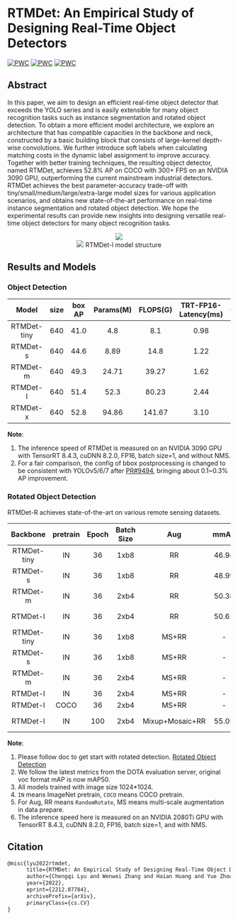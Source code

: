 # RTMDet: An Empirical Study of Designing Real-Time Object Detectors

[![PWC](https://img.shields.io/endpoint.svg?url=https://paperswithcode.com/badge/rtmdet-an-empirical-study-of-designing-real/real-time-instance-segmentation-on-mscoco)](https://paperswithcode.com/sota/real-time-instance-segmentation-on-mscoco?p=rtmdet-an-empirical-study-of-designing-real)
[![PWC](https://img.shields.io/endpoint.svg?url=https://paperswithcode.com/badge/rtmdet-an-empirical-study-of-designing-real/object-detection-in-aerial-images-on-dota-1)](https://paperswithcode.com/sota/object-detection-in-aerial-images-on-dota-1?p=rtmdet-an-empirical-study-of-designing-real)
[![PWC](https://img.shields.io/endpoint.svg?url=https://paperswithcode.com/badge/rtmdet-an-empirical-study-of-designing-real/object-detection-in-aerial-images-on-hrsc2016)](https://paperswithcode.com/sota/object-detection-in-aerial-images-on-hrsc2016?p=rtmdet-an-empirical-study-of-designing-real)

<!-- [ALGORITHM] -->

## Abstract

In this paper, we aim to design an efficient real-time object detector that exceeds the YOLO series and is easily extensible for many object recognition tasks such as instance segmentation and rotated object detection. To obtain a more efficient model architecture, we explore an architecture that has compatible capacities in the backbone and neck, constructed by a basic building block that consists of large-kernel depth-wise convolutions. We further introduce soft labels when calculating matching costs in the dynamic label assignment to improve accuracy. Together with better training techniques, the resulting object detector, named RTMDet, achieves 52.8% AP on COCO with 300+ FPS on an NVIDIA 3090 GPU, outperforming the current mainstream industrial detectors. RTMDet achieves the best parameter-accuracy trade-off with tiny/small/medium/large/extra-large model sizes for various application scenarios, and obtains new state-of-the-art performance on real-time instance segmentation and rotated object detection. We hope the experimental results can provide new insights into designing versatile real-time object detectors for many object recognition tasks.

<div align=center>
<img src="https://user-images.githubusercontent.com/12907710/208070055-7233a3d8-955f-486a-82da-b714b3c3bbd6.png"/>
</div>

<div align=center>
<img src="https://user-images.githubusercontent.com/27466624/204126145-cb4ff4f1-fb16-455e-96b5-17620081023a.jpg"/>
RTMDet-l model structure
</div>

## Results and Models

### Object Detection

|    Model    | size | box AP | Params(M) | FLOPS(G) | TRT-FP16-Latency(ms) |                       Config                        |                                                                                                                                                                 Download                                                                                                                                                                 |
| :---------: | :--: | :----: | :-------: | :------: | :------------------: | :-------------------------------------------------: | :--------------------------------------------------------------------------------------------------------------------------------------------------------------------------------------------------------------------------------------------------------------------------------------------------------------------------------------: |
| RTMDet-tiny | 640  |  41.0  |    4.8    |   8.1    |         0.98         | [config](./rtmdet_l_syncbn_fast_8xb32-300e_coco.py) | [model](https://download.openmmlab.com/mmyolo/v0/rtmdet/rtmdet_tiny_syncbn_fast_8xb32-300e_coco/rtmdet_tiny_syncbn_fast_8xb32-300e_coco_20230102_140117-dbb1dc83.pth) \| [log](https://download.openmmlab.com/mmyolo/v0/rtmdet/rtmdet_tiny_syncbn_fast_8xb32-300e_coco/rtmdet_tiny_syncbn_fast_8xb32-300e_coco_20230102_140117.log.json) |
|  RTMDet-s   | 640  |  44.6  |   8.89    |   14.8   |         1.22         | [config](./rtmdet_s_syncbn_fast_8xb32-300e_coco.py) |       [model](https://download.openmmlab.com/mmyolo/v0/rtmdet/rtmdet_s_syncbn_fast_8xb32-300e_coco/rtmdet_s_syncbn_fast_8xb32-300e_coco_20221230_182329-0a8c901a.pth) \| [log](https://download.openmmlab.com/mmyolo/v0/rtmdet/rtmdet_s_syncbn_fast_8xb32-300e_coco/rtmdet_s_syncbn_fast_8xb32-300e_coco_20221230_182329.log.json)       |
|  RTMDet-m   | 640  |  49.3  |   24.71   |  39.27   |         1.62         | [config](./rtmdet_m_syncbn_fast_8xb32-300e_coco.py) |       [model](https://download.openmmlab.com/mmyolo/v0/rtmdet/rtmdet_m_syncbn_fast_8xb32-300e_coco/rtmdet_m_syncbn_fast_8xb32-300e_coco_20230102_135952-40af4fe8.pth) \| [log](https://download.openmmlab.com/mmyolo/v0/rtmdet/rtmdet_m_syncbn_fast_8xb32-300e_coco/rtmdet_m_syncbn_fast_8xb32-300e_coco_20230102_135952.log.json)       |
|  RTMDet-l   | 640  |  51.4  |   52.3    |  80.23   |         2.44         | [config](./rtmdet_l_syncbn_fast_8xb32-300e_coco.py) |       [model](https://download.openmmlab.com/mmyolo/v0/rtmdet/rtmdet_l_syncbn_fast_8xb32-300e_coco/rtmdet_l_syncbn_fast_8xb32-300e_coco_20230102_135928-ee3abdc4.pth) \| [log](https://download.openmmlab.com/mmyolo/v0/rtmdet/rtmdet_l_syncbn_fast_8xb32-300e_coco/rtmdet_l_syncbn_fast_8xb32-300e_coco_20230102_135928.log.json)       |
|  RTMDet-x   | 640  |  52.8  |   94.86   |  141.67  |         3.10         | [config](./rtmdet_x_syncbn_fast_8xb32-300e_coco.py) |       [model](https://download.openmmlab.com/mmyolo/v0/rtmdet/rtmdet_x_syncbn_fast_8xb32-300e_coco/rtmdet_x_syncbn_fast_8xb32-300e_coco_20221231_100345-b85cd476.pth) \| [log](https://download.openmmlab.com/mmyolo/v0/rtmdet/rtmdet_x_syncbn_fast_8xb32-300e_coco/rtmdet_x_syncbn_fast_8xb32-300e_coco_20221231_100345.log.json)       |

**Note**:

1. The inference speed of RTMDet is measured on an NVIDIA 3090 GPU with TensorRT 8.4.3, cuDNN 8.2.0, FP16, batch size=1, and without NMS.
2. For a fair comparison, the config of bbox postprocessing is changed to be consistent with YOLOv5/6/7 after [PR#9494](https://github.com/open-mmlab/mmdetection/pull/9494), bringing about 0.1~0.3% AP improvement.

### Rotated Object Detection

RTMDet-R achieves state-of-the-art on various remote sensing datasets.

|  Backbone   | pretrain | Epoch | Batch Size |       Aug       | mmAP  | mAP50 | mAP75 | Mem (GB) | Params(M) | FLOPS(G) | TRT-FP16-Latency(ms) |                                    Config                                    |                                                                                                                                                                             Download                                                                                                                                                                             |
| :---------: | :------: | :---: | :--------: | :-------------: | :---: | :---: | :---: | :------: | :-------: | :------: | :------------------: | :--------------------------------------------------------------------------: | :--------------------------------------------------------------------------------------------------------------------------------------------------------------------------------------------------------------------------------------------------------------------------------------------------------------------------------------------------------------: |
| RTMDet-tiny |    IN    |  36   |    1xb8    |       RR        | 46.94 | 75.07 | 50.11 |   12.7   |   4.88    |  20.45   |         4.40         |           [config](./rotated/rtmdet-r_tiny_fast_1xb8-36e_dota.py)            |                   [model](https://download.openmmlab.com/mmyolo/v0/rtmdet/rotated/rtmdet-r_tiny_fast_1xb8-36e_dota/rtmdet-r_tiny_fast_1xb8-36e_dota_20230228_162210-e8ccfb1c.pth) \| [log](https://download.openmmlab.com/mmyolo/v0/rtmdet/rotated/rtmdet-r_tiny_fast_1xb8-36e_dota/rtmdet-r_tiny_fast_1xb8-36e_dota_20230228_162210.log.json)                   |
|  RTMDet-s   |    IN    |  36   |    1xb8    |       RR        | 48.99 | 77.33 | 52.65 |   16.6   |   8.86    |  37.62   |         4.86         |             [config](./rotated/rtmdet-r_s_fast_1xb8-36e_dota.py)             |                         [model](https://download.openmmlab.com/mmyolo/v0/rtmdet/rotated/rtmdet-r_s_fast_1xb8-36e_dota/rtmdet-r_s_fast_1xb8-36e_dota_20230224_110307-3946a5aa.pth) \| [log](https://download.openmmlab.com/mmyolo/v0/rtmdet/rotated/rtmdet-r_s_fast_1xb8-36e_dota/rtmdet-r_s_fast_1xb8-36e_dota_20230224_110307.log.json)                         |
|  RTMDet-m   |    IN    |  36   |    2xb4    |       RR        | 50.38 | 78.43 | 54.28 |   10.9   |   24.67   |  99.76   |         7.82         |         [config](./rotated/rtmdet-r_m_syncbn_fast_2xb4-36e_dota.py)          |           [model](https://download.openmmlab.com/mmyolo/v0/rtmdet/rotated/rtmdet-r_m_syncbn_fast_2xb4-36e_dota/rtmdet-r_m_syncbn_fast_2xb4-36e_dota_20230224_124237-29ae1619.pth) \| [log](https://download.openmmlab.com/mmyolo/v0/rtmdet/rotated/rtmdet-r_m_syncbn_fast_2xb4-36e_dota/rtmdet-r_m_syncbn_fast_2xb4-36e_dota_20230224_124237.log.json)           |
|  RTMDet-l   |    IN    |  36   |    2xb4    |       RR        | 50.61 | 78.66 | 54.95 |   16.1   |   52.27   |  204.21  |        10.82         |         [config](./rotated/rtmdet-r_l_syncbn_fast_2xb4-36e_dota.py)          |           [model](https://download.openmmlab.com/mmyolo/v0/rtmdet/rotated/rtmdet-r_l_syncbn_fast_2xb4-36e_dota/rtmdet-r_l_syncbn_fast_2xb4-36e_dota_20230224_124544-38bc5f08.pth) \| [log](https://download.openmmlab.com/mmyolo/v0/rtmdet/rotated/rtmdet-r_l_syncbn_fast_2xb4-36e_dota/rtmdet-r_l_syncbn_fast_2xb4-36e_dota_20230224_124544.log.json)           |
| RTMDet-tiny |    IN    |  36   |    1xb8    |      MS+RR      |   -   |   -   |   -   |          |   4.88    |  20.45   |         4.40         |          [config](./rotated/rtmdet-r_tiny_fast_1xb8-36e_dota-ms.py)          |                                                                                                                                                                                \|                                                                                                                                                                                |
|  RTMDet-s   |    IN    |  36   |    1xb8    |      MS+RR      |   -   |   -   |   -   |          |   8.86    |  37.62   |         4.86         |           [config](./rotated/rtmdet-r_s_fast_1xb8-36e_dota-ms.py)            |                                                                                                                                                                                \|                                                                                                                                                                                |
|  RTMDet-m   |    IN    |  36   |    2xb4    |      MS+RR      |   -   |   -   |   -   |          |   24.67   |  99.76   |         7.82         |        [config](./rotated/rtmdet-r_m_syncbn_fast_2xb4-36e_dota-ms.py)        |                                                                                                                                                                                \|                                                                                                                                                                                |
|  RTMDet-l   |    IN    |  36   |    2xb4    |      MS+RR      |   -   |   -   |   -   |          |   52.27   |  204.21  |        10.82         |        [config](./rotated/rtmdet-r_l_syncbn_fast_2xb4-36e_dota-ms.py)        |                                                                                                                                                                                \|                                                                                                                                                                                |
|  RTMDet-l   |   COCO   |  36   |    2xb4    |      MS+RR      |   -   |   -   |   -   |          |   52.27   |  204.21  |        10.82         | [config](./rotated/rtmdet-r_l_syncbn_fast_coco-pretrain_2xb4-36e_dota-ms.py) |                                                                                                                                                                                \|                                                                                                                                                                                |
|  RTMDet-l   |    IN    |  100  |    2xb4    | Mixup+Mosaic+RR | 55.05 | 80.14 | 61.32 |   19.6   |   52.27   |  204.21  |        10.82         |       [config](./rotated/rtmdet-r_l_syncbn_fast_2xb4-aug-100e_dota.py)       | [model](https://download.openmmlab.com/mmyolo/v0/rtmdet/rotated/rtmdet-r_l_syncbn_fast_2xb4-aug-100e_dota/rtmdet-r_l_syncbn_fast_2xb4-aug-100e_dota_20230224_124735-ed4ea966.pth) \| [log](https://download.openmmlab.com/mmyolo/v0/rtmdet/rotated/rtmdet-r_l_syncbn_fast_2xb4-aug-100e_dota/rtmdet-r_l_syncbn_fast_2xb4-aug-100e_dota_20230224_124735.log.json) |

**Note**:

1. Please follow doc to get start with rotated detection. [Rotated Object Detection](../../docs/zh_cn/tutorials/rotated_detection.md)
2. We follow the latest metrics from the DOTA evaluation server, original voc format mAP is now mAP50.
3. All models trained with image size 1024\*1024.
4. `IN` means ImageNet pretrain, `COCO` means COCO pretrain.
5. For Aug, RR means `RandomRotate`, MS means multi-scale augmentation in data prepare.
6. The inference speed here is measured on an NVIDIA 2080Ti GPU with TensorRT 8.4.3, cuDNN 8.2.0, FP16, batch size=1, and with NMS.

## Citation

```latex
@misc{lyu2022rtmdet,
      title={RTMDet: An Empirical Study of Designing Real-Time Object Detectors},
      author={Chengqi Lyu and Wenwei Zhang and Haian Huang and Yue Zhou and Yudong Wang and Yanyi Liu and Shilong Zhang and Kai Chen},
      year={2022},
      eprint={2212.07784},
      archivePrefix={arXiv},
      primaryClass={cs.CV}
}
```
